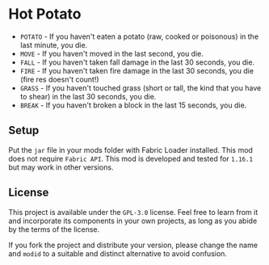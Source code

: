 # Hot Potato

* `POTATO` - If you haven't eaten a potato (raw, cooked or poisonous) in the last minute, you die.
* `MOVE` - If you haven't moved in the last second, you die.
* `FALL` - If you haven't taken fall damage in the last 30 seconds, you die.
* `FIRE` - If you haven't taken fire damage in the last 30 seconds, you die (fire res doesn't
  count!)
* `GRASS` - If you haven't touched grass (short or tall, the kind that you have to shear) in the
  last 30 seconds, you die.
* `BREAK` - If you haven't broken a block in the last 15 seconds, you die.

## Setup

Put the `jar` file in your mods folder with Fabric Loader installed. This mod does not
require `Fabric API`. This mod is developed and tested for `1.16.1` but may work in other versions.

## License

This project is available under the `GPL-3.0` license. Feel free to learn from it and incorporate
its components in your own projects, as long as you abide by the terms of the license.

If you fork the project and distribute your version, please change the name and `modid` to a
suitable and distinct alternative to avoid confusion.

